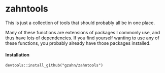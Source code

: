 # zahntools

This is just a collection of tools that should probably all be in one place.

Many of these functions are extensions of packages I commonly use, and thus have lots of dependencies. If you find yourself wanting to use any of these functions, you probably already have those packages installed.


#### Installation

```
devtools::install_github("gzahn/zahntools")
```
